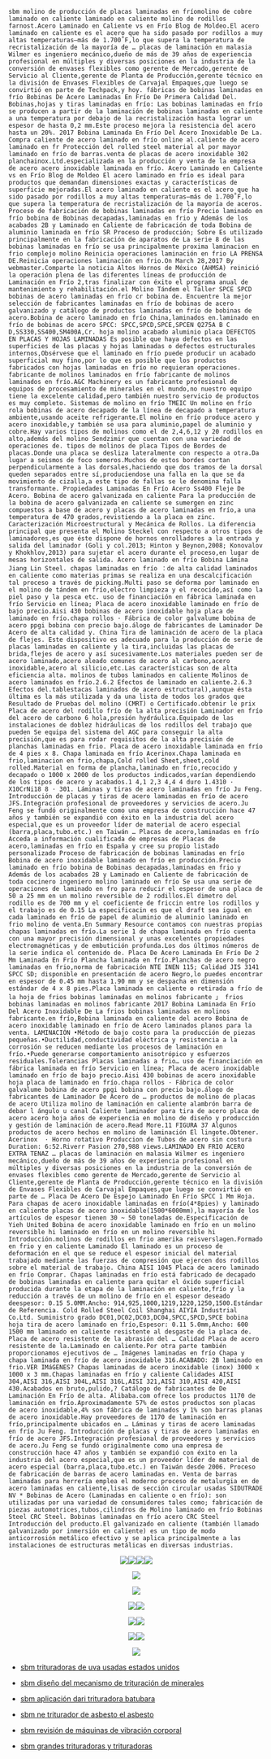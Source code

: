 
```
sbm molino de producción de placas laminadas en fríomolino de cobre laminado en caliente laminado en caliente molino de rodillos farnost.Acero Laminado en Caliente vs en Frío Blog de Moldeo.El acero laminado en caliente es el acero que ha sido pasado por rodillos a muy altas temperaturas—más de 1.700˚F,lo que supera la temperatura de recristalización de la mayoría de … placas de laminación en malasia Wilmer es ingeniero mecánico,dueño de más de 39 años de experiencia profesional en múltiples y diversas posiciones en la industria de la conversión de envases flexibles como gerente de Mercado,gerente de Servicio al Cliente,gerente de Planta de Producción,gerente técnico en la división de Envases Flexibles de Carvajal Empaques,que luego se convirtió en parte de Techpack,y hoy. fábricas de bobinas laminadas en frío Bobinas De Acero Laminadas En Frío De Primera Calidad Del. Bobinas,hojas y tiras laminadas en frío: Las bobinas laminadas en frío se producen a partir de la laminación de bobinas laminadas en caliente a una temperatura por debajo de la recristalización hasta lograr un espesor de hasta 0,2 mm.Este proceso mejora la resistencia del acero hasta un 20%. 2017 Bobina Laminada En Frío Del Acero Inoxidable De La. Compra caliente de acero laminado en frío online al.caliente de acero laminado en fr Protección del rolled steel material al por mayor laminado en frío de barras.venta de placas de acero inoxidable 302 planchainox.Ltd.especializada en la producción y venta de la empresa de acero acero inoxidable laminada en frío. Acero Laminado en Caliente vs en Frío Blog de Moldeo El acero laminado en frío es ideal para productos que demandan dimensiones exactas y características de superficie mejoradas.El acero laminado en caliente es el acero que ha sido pasado por rodillos a muy altas temperaturas—más de 1.700˚F,lo que supera la temperatura de recristalización de la mayoría de aceros. Proceso de fabricación de bobinas laminadas en frío Precio laminado en frío bobina de Bobinas decapadas,laminadas en frio y Además de los acabados 2B y Laminado en Caliente de fabricación de toda Bobina de aluminio laminada en frío SR Proceso de producción; Sobre Es utilizado principalmente en la fabricación de aparatos de La serie 8 de las bobinas laminadas en frío se usa principalmente proxima laminacion en frio complejo molino Reinicia operaciones laminación en frio LA PRENSA DE.Reinicia operaciones laminación en frio.On March 28,2017 By webmaster.Comparte la noticia Altos Hornos de México (AHMSA) reinició la operación plena de las diferentes líneas de producción de Laminación en Frío 2,tras finalizar con éxito el programa anual de mantenimiento y rehabilitación.el Molino Tándem el Taller SPCE SPCD bobinas de acero laminadas en frío cr bobina de. Encuentre la mejor selección de fabricantes laminadas en frío de bobinas de acero galvanizado y catálogo de productos laminadas en frío de bobinas de acero.Bobina de acero laminado en frío China,laminados en.laminado en frío de bobinas de acero SPCC: SPCC,SPCD,SPCE,SPCEN Q275A B C D,SS330,SS400,SM400A,Cr. hoja molino acabado aluminio placa DEFECTOS EN PLACAS Y HOJAS LAMINADAS Es posible que haya defectos en las superficies de las placas y hojas laminadas o defectos estructurales internos,Obsérvese que el laminado en frío puede producir un acabado superficial muy fino,por lo que es posible que los productos fabricados con hojas laminadas en frío no requieran operaciones. fabricante de molinos laminados en frío fabricante de molinos laminados en frío.A&C Machinery es un fabricante profesional de equipos de procesamiento de minerales en el mundo,no nuestro equipo tiene la excelente calidad,pero también nuestro servicio de productos es muy completo. Sistemas de molino en frío TMEIC Un molino en frío rola bobinas de acero decapado de la línea de decapado a temperatura ambiente,usando aceite refrigerante.El molino en frío produce acero y acero inoxidable,y también se usa para aluminio,papel de aluminio y cobre.Hay varios tipos de molinos como el de 2,4,6,12 y 20 rodillos en alto,además del molino Sendzimir que cuentan con una variedad de operaciones de. tipos de molinos de placa Tipos de Bordes de placas.Donde una placa se desliza lateralmente con respecto a otra.Da lugar a seismos de foco someros.Muchos de estos bordes cortan perpendicularmente a las dorsales,haciendo que dos tramos de la dorsal queden separados entre sí,produciendose una falla en la que se da movimiento de cizalla,a este tipo de fallas se le denomina falla transformante. Propiedades Laminadas En Frío Acero Ss400 Fleje De Acero. Bobina de acero galvanizada en caliente Para la producción de la bobina de acero galvanizada en caliente se sumergen en zinc compuestos a base de acero y placas de acero laminadas en frío,a una temperatura de 470 grados,revistiendo a la placa en zinc. Caracterización Microestructural y Mecánica de Rollos. La diferencia principal que presenta el Molino Steckel con respecto a otros tipos de laminadores,es que éste dispone de hornos enrolladores a la entrada y salida del laminador (Goli y col.2013; Hinton y Beynon,2008; Konovalov y Khokhlov,2013) para sujetar el acero durante el proceso,en lugar de mesas horizontales de salida. Acero laminado en frío Bobina Lámina Jiang Lin Steel. chapas laminadas en frío ：de alta calidad laminados en caliente como materias primas se realiza en una descalcificación tal proceso a través de picking.Multi paso se deforma por laminado en el molino de tándem en frío,electro limpieza y el recocido,así como la piel paso y la pesca etc. uso de financiación en fábrica laminada en frío Servicio en línea; Placa de acero inoxidable laminado en frío de bajo precio.Aisi 430 bobinas de acero inoxidable hoja placa de laminado en frío.chapa rollos · Fábrica de color galvalume bobina de acero ppgi bobina con precio bajo.álogo de fabricantes de Laminador De Acero de alta calidad y. China Tira de laminación de acero de la placa de flejes. Este dispositivo es adecuado para la producción de serie de placas laminadas en caliente y la tira,incluidas las placas de brida,flejes de acero y así sucesivamente.Los materiales pueden ser de acero laminado,acero aleado comunes de acero al carbono,acero inoxidable,acero al silicio,etc.Las características son de alta eficiencia alta. molinos de tubos laminados en caliente Molinos de acero laminados en frío.2.6.2 Efectos de laminado en caliente.2.6.3 Efectos del.tablestacas laminados de acero estructural),aunque ésta última es la más utilizada y da una lista de todos los grados que Resultado de Pruebas del molino (CMRT) o Certificado.obtenir le prix Placa de acero del rodillo frío de la alta precisión Laminador en frío del acero de carbono 6 hola,presión hydráulica.Equipado de las instalaciones de doblez hidráulicas de los rodillos del trabajo que pueden Se equipa del sistema del AGC para conseguir la alta precisión,que es para rodar requisitos de la alta precisión de planchas laminadas en frio. Placa de acero inoxidable laminada en frío de 4 pies x 8. Chapa laminada en frío Acerinox.Chapa laminada en frio,laminacion en frio,chapa,Cold rolled Sheet,sheet,cold rolled.Material en forma de plancha,laminado en frío,recocido y decapado o 1000 x 2000 de los productos indicados,varían dependiendo de los tipos de acero y acabados.1 4,1 2,3 4,4 4 duro 1.4310 · X10CrNi18 8 · 301. Láminas y tiras de acero laminadas en frío Ju Feng. Introducción de placas y tiras de acero laminadas en frío de acero JFS.Integración profesional de proveedores y servicios de acero.Ju Feng se fundó originalmente como una empresa de construcción hace 47 años y también se expandió con éxito en la industria del acero especial,que es un proveedor líder de material de acero especial (barra,placa,tubo.etc.) en Taiwán … Placas de acero,laminadas en frío Acceda a información cualificada de empresas de Placas de acero,laminadas en frío en España y cree su propio listado personalizado Proceso de fabricación de bobinas laminadas en frío Bobina de acero inoxidable laminado en frío en producción.Precio laminado en frío bobina de Bobinas decapadas,laminadas en frio y Además de los acabados 2B y Laminado en Caliente de fabricación de toda cocinero ingeniero molino laminado en frío Se usa una serie de operaciones de laminado en fro para reducir el espesor de una placa de 50 a 25 mm en un molino reversible de 2 rodillos.El dimetro del rodillo es de 700 mm y el coeficiente de friccin entre los rodillos y el trabajo es de 0.15 La especificacin es que el draft sea igual en cada laminado en frío de papel de aluminio de aluminio laminado en frio molino de venta.En Summary Resource contamos con nuestras propias chapas laminadas en frío.La serie 1 de chapa laminada en frío cuenta con una mayor precisión dimensional y unas excelentes propiedades electromagnéticas y de embutición profunda.Los dos últimos números de la serie indica el contenido de. Placa De Acero Laminada En Frío De 2 Mm Laminada En Frío Plancha laminada en frío.Planchas de acero negro laminadas en frio,norma de fabricación NTE INEN 115; Calidad JIS 3141 SPCC SD; disponible en presentación de acero Negro,lo puedes encontrar en espesor de 0.45 mm hasta 1.90 mm y se despacha en dimensión estándar de 4 x 8 pies.Placa laminada en caliente o retirada a frío de la hoja de frios bobinas laminadas en molinos fabricante 」 frios bobinas laminadas en molinos fabricante 2017 Bobina Laminada En Frío Del Acero Inoxidable De La frios bobinas laminadas en molinos fabricante.en frío,Bobina laminada en caliente del acero Bobina de acero inoxidable laminado en frío de Acero laminados planos para la venta. LAMINACIÓN •Método de bajo costo para la producción de piezas pequeñas.•Ductilidad,conductividad eléctrica y resistencia a la corrosión se reducen mediante los procesos de laminación en frío.•Puede generarse comportamiento anisotrópico y esfuerzos residuales.Tolerancias Placas laminadas a frio… uso de financiación en fábrica laminada en frío Servicio en línea; Placa de acero inoxidable laminado en frío de bajo precio.Aisi 430 bobinas de acero inoxidable hoja placa de laminado en frío.chapa rollos · Fábrica de color galvalume bobina de acero ppgi bobina con precio bajo.álogo de fabricantes de Laminador De Acero de … productos de molino de placas de acero Utiliza molino de laminación en caliente alambrón barra de debar l ángulo u canal Caliente laminador para tira de acero placa de acero acero hoja años de experiencia en molino de diseño y producción y gestión de laminación de acero.Read More.11 FIGURA 37 Algunos productos de acero hechos en molino de laminación El lingote.Obtener. Acerinox  · Horno rotativo Produccion de Tubos de acero sin costura Duration: 6:52.Riverr Pasion 270,988 views.LAMINADO EN FRIO ACERO EXTRA TENAZ … placas de laminación en malasia Wilmer es ingeniero mecánico,dueño de más de 39 años de experiencia profesional en múltiples y diversas posiciones en la industria de la conversión de envases flexibles como gerente de Mercado,gerente de Servicio al Cliente,gerente de Planta de Producción,gerente técnico en la división de Envases Flexibles de Carvajal Empaques,que luego se convirtió en parte de … Placa De Acero De Espejo Laminado En Frío SPCC 1 Mm Hoja. Para chapas de acero inoxidable laminadas en frío(4*8pies) y laminado en caliente placas de acero inoxidable(1500*6000mm),la mayoría de los artículos de espesor tienen 30 ~ 50 toneladas de.Especificación de Yieh United Bobina de acero inoxidable laminado en frío en un molino reversible hi laminado en frío en un molino reversible hi Introducción.molinos de rodillos en frio amerika reisverslagen.Formado en frio y en caliente Laminado El laminado es un proceso de deformación en el que se reduce el espesor inicial del material trabajado mediante las fuerzas de compresión que ejercen dos rodillos sobre el material de trabajo. China AISI 1045 Placa de acero laminado en frío Comprar. Chapas laminadas en frío está fabricado de decapado de bobinas laminadas en caliente para quitar el óxido superficial producida durante la etapa de la laminación en caliente,frío y la reducción a través de un molino de frío en el espesor deseado deespesor: 0.15 5.0MM.Ancho: 914,925,1000,1219,1220,1250,1500.Estándar de Referencia. Cold Rolled Steel Coil Shanghai AIYIA Industrial Co.Ltd. Suministro grado DC01,DC02,DC03,DC04,SPCC,SPCD,SPCE bobina hoja tira de acero laminado en frío,Espesor: 0.11 5.0mm,Ancho: 600 1500 mm laminado en caliente resistente al desgaste de la placa de. Placa de acero resistente de la abrasión del … Calidad Placa de acero resistente de la.Laminado en caliente.Por otra parte también proporcionamos ejecutivos de … Imágenes laminadas en frío Chapa y chapa laminada en frío de acero inoxidable 316.ACABADO: 2B laminado en frio.VER IMáGENES? Chapas laminadas de acero inoxidable (inox) 3000 x 1000 x 3 mm.Chapas laminadas en frío y caliente Calidades AISI 304,AISI 316,AISI 304L,AISI 316L,AISI 321,AISI 310,AISI 420,AISI 430.Acabados en bruto,pulido,? Catálogo de fabricantes de De Laminación En Frío de alta. Alibaba.com ofrece los productos 1170 de laminación en frío.Aproximadamente 57% de estos productos son placas de acero inoxidable,4% son fábrica de laminados y 1% son barras planas de acero inoxidable.Hay proveedores de 1170 de laminación en frío,principalmente ubicados en … Láminas y tiras de acero laminadas en frío Ju Feng. Introducción de placas y tiras de acero laminadas en frío de acero JFS.Integración profesional de proveedores y servicios de acero.Ju Feng se fundó originalmente como una empresa de construcción hace 47 años y también se expandió con éxito en la industria del acero especial,que es un proveedor líder de material de acero especial (barra,placa,tubo.etc.) en Taiwán desde 2006. Proceso de fabricación de barras de acero laminadas en. Venta de barras laminadas para herrería emplea el moderno proceso de metalurgia en de acero laminadas en caliente,lisas de sección circular usadas SIDUTRADE NV * Bobinas de Acero (Laminadas en caliente o en frío): son utilizadas por una variedad de consumidores tales como; fabricación de piezas automotrices,tubos,cilindros de Molino laminado en frío Bobinas Steel CRC Steel. Bobinas laminadas en frío acero CRC Steel Introducción del producto.El galvanizado en caliente (también llamado galvanizado por inmersión en caliente) es un tipo de modo anticorrosión metálico efectivo y se aplica principalmente a las instalaciones de estructuras metálicas en diversas industrias. 
```

<div align="center">

<a href="https://es-mill.shibang-china.com/github&k=sbm+molino+de+producci%C3%B3n+de+placas+laminadas+en+fr%C3%ADo"><img src="https://static.shibang-china.com/es/mill/index.jpg"></a><a href="https://es-mill.shibang-china.com/materials.htmlgithub&k=sbm+molino+de+producci%C3%B3n+de+placas+laminadas+en+fr%C3%ADo"><img src="https://static.shibang-china.com/es/mill/materials.jpg"></a><a href="https://es-mill.shibang-china.com/about.htmlgithub&k=sbm+molino+de+producci%C3%B3n+de+placas+laminadas+en+fr%C3%ADo"><img src="https://static.shibang-china.com/es/mill/about.jpg"></a><a href="https://es-mill.shibang-china.com/contact.htmlgithub&k=sbm+molino+de+producci%C3%B3n+de+placas+laminadas+en+fr%C3%ADo"><img src="https://static.shibang-china.com/es/mill/contact.jpg"></a>

<a href="https://es-mill.shibang-china.com/github&k=sbm+molino+de+producci%C3%B3n+de+placas+laminadas+en+fr%C3%ADo"><img src="https://static.shibang-china.com/es/mill/banner.jpg"></a>

<a href="https://swt.shibang-china.com/github&k=sbm+molino+de+producci%C3%B3n+de+placas+laminadas+en+fr%C3%ADo"><img src="https://static.shibang-china.com/es/mill/chat.jpg"></a>

<a href="https://es-mill.shibang-china.com/products/vertical-roller-mill.htmlgithub&k=sbm+molino+de+producci%C3%B3n+de+placas+laminadas+en+fr%C3%ADo"><img src="https://static.shibang-china.com/es/mill/vertical.jpg"></a><a href="https://es-mill.shibang-china.com/products/raymond-mill.htmlgithub&k=sbm+molino+de+producci%C3%B3n+de+placas+laminadas+en+fr%C3%ADo"><img src="https://static.shibang-china.com/es/mill/raymond.jpg"></a>

<a href="https://es-mill.shibang-china.com/products/ultrafine-grinding-mill.htmlgithub&k=sbm+molino+de+producci%C3%B3n+de+placas+laminadas+en+fr%C3%ADo"><img src="https://static.shibang-china.com/es/mill/ultrafine.jpg"></a><a href="https://es-mill.shibang-china.com/products/trapezium-grinding-mill.htmlgithub&k=sbm+molino+de+producci%C3%B3n+de+placas+laminadas+en+fr%C3%ADo"><img src="https://static.shibang-china.com/es/mill/trapezium.jpg"></a>

<a href="https://es-mill.shibang-china.com/products/ball-mill.htmlgithub&k=sbm+molino+de+producci%C3%B3n+de+placas+laminadas+en+fr%C3%ADo"><img src="https://static.shibang-china.com/es/mill/ball.jpg"></a><a href="https://es-mill.shibang-china.com/products/hammer-mill.htmlgithub&k=sbm+molino+de+producci%C3%B3n+de+placas+laminadas+en+fr%C3%ADo"><img src="https://static.shibang-china.com/es/mill/hammer.jpg"></a>

<a href="https://swt.shibang-china.com/github&k=sbm+molino+de+producci%C3%B3n+de+placas+laminadas+en+fr%C3%ADo"><img src="https://static.shibang-china.com/es/mill/case.jpg"></a>

</div>


* [sbm trituradoras de uva usadas estados unidos](sbm%20trituradoras%20de%20uva%20usadas%20estados%20unidos.md)

* [sbm diseño del mecanismo de trituración de minerales](sbm%20dise%C3%B1o%20del%20mecanismo%20de%20trituraci%C3%B3n%20de%20minerales.md)

* [sbm aplicación dari trituradora batubara](sbm%20aplicaci%C3%B3n%20dari%20trituradora%20batubara.md)

* [sbm ne triturador de asbesto el asbesto](sbm%20ne%20triturador%20de%20asbesto%20el%20asbesto.md)

* [sbm revisión de máquinas de vibración corporal](sbm%20revisi%C3%B3n%20de%20m%C3%A1quinas%20de%20vibraci%C3%B3n%20corporal.md)

* [sbm grandes trituradoras y trituradoras](sbm%20grandes%20trituradoras%20y%20trituradoras.md)